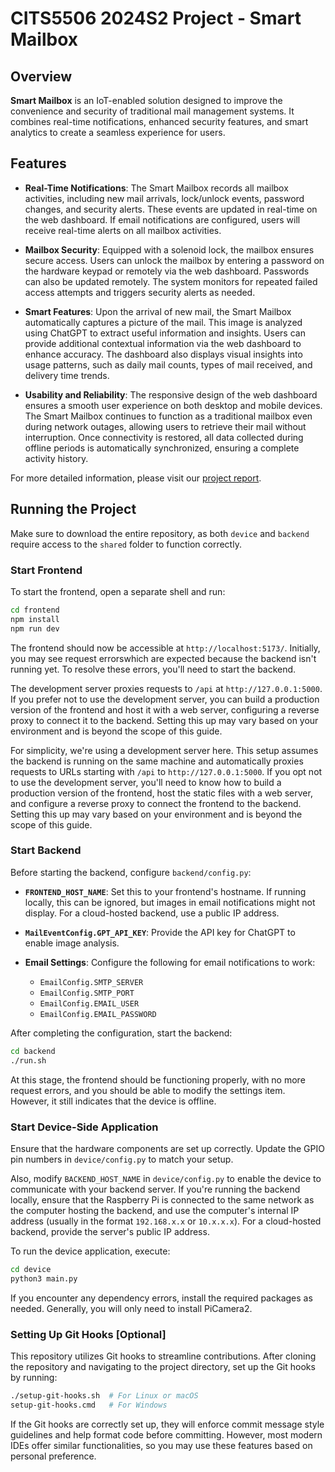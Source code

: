 # CITS5506 2024S2 Project - Smart Mailbox

## Overview

**Smart Mailbox** is an IoT-enabled solution designed to improve the convenience and security of traditional mail management systems. It combines real-time notifications, enhanced security features, and smart analytics to create a seamless experience for users.

## Features

- **Real-Time Notifications**: The Smart Mailbox records all mailbox activities, including new mail arrivals, lock/unlock events, password changes, and security alerts. These events are updated in real-time on the web dashboard. If email notifications are configured, users will receive real-time alerts on all mailbox activities.

- **Mailbox Security**: Equipped with a solenoid lock, the mailbox ensures secure access. Users can unlock the mailbox by entering a password on the hardware keypad or remotely via the web dashboard. Passwords can also be updated remotely. The system monitors for repeated failed access attempts and triggers security alerts as needed.

- **Smart Features**: Upon the arrival of new mail, the Smart Mailbox automatically captures a picture of the mail. This image is analyzed using ChatGPT to extract useful information and insights. Users can provide additional contextual information via the web dashboard to enhance accuracy. The dashboard also displays visual insights into usage patterns, such as daily mail counts, types of mail received, and delivery time trends.

- **Usability and Reliability**: The responsive design of the web dashboard ensures a smooth user experience on both desktop and mobile devices. The Smart Mailbox continues to function as a traditional mailbox even during network outages, allowing users to retrieve their mail without interruption. Once connectivity is restored, all data collected during offline periods is automatically synchronized, ensuring a complete activity history.

For more detailed information, please visit our [project report](https://www.overleaf.com/project/67124304b3e18be02fe709c4).

## Running the Project

Make sure to download the entire repository, as both `device` and `backend` require access to the `shared` folder to function correctly.

### Start Frontend

To start the frontend, open a separate shell and run:

```bash
cd frontend
npm install
npm run dev
```

The frontend should now be accessible at `http://localhost:5173/`. Initially, you may see request errorswhich are expected because the backend isn't running yet. To resolve these errors, you'll need to start the backend.

The development server proxies requests to `/api` at `http://127.0.0.1:5000`. If you prefer not to use the development server, you can build a production version of the frontend and host it with a web server, configuring a reverse proxy to connect it to the backend. Setting this up may vary based on your environment and is beyond the scope of this guide.

For simplicity, we're using a development server here. This setup assumes the backend is running on the same machine and automatically proxies requests to URLs starting with `/api` to `http://127.0.0.1:5000`. If you opt not to use the development server, you'll need to know how to build a production version of the frontend, host the static files with a web server, and configure a reverse proxy to connect the frontend to the backend. Setting this up may vary based on your environment and is beyond the scope of this guide.

### Start Backend

Before starting the backend, configure `backend/config.py`:

- **`FRONTEND_HOST_NAME`**: Set this to your frontend's hostname. If running locally, this can be ignored, but images in email notifications might not display. For a cloud-hosted backend, use a public IP address.

- **`MailEventConfig.GPT_API_KEY`**: Provide the API key for ChatGPT to enable image analysis.

- **Email Settings**: Configure the following for email notifications to work:
  - `EmailConfig.SMTP_SERVER`
  - `EmailConfig.SMTP_PORT`
  - `EmailConfig.EMAIL_USER`
  - `EmailConfig.EMAIL_PASSWORD`

After completing the configuration, start the backend:

```bash
cd backend
./run.sh
```

At this stage, the frontend should be functioning properly, with no more request errors, and you should be able to modify the settings item. However, it still indicates that the device is offline.

### Start Device-Side Application

Ensure that the hardware components are set up correctly. Update the GPIO pin numbers in `device/config.py` to match your setup.

Also, modify `BACKEND_HOST_NAME` in `device/config.py` to enable the device to communicate with your backend server. If you're running the backend locally, ensure that the Raspberry Pi is connected to the same network as the computer hosting the backend, and use the computer's internal IP address (usually in the format `192.168.x.x` or `10.x.x.x`). For a cloud-hosted backend, provide the server's public IP address.

To run the device application, execute:

```bash
cd device
python3 main.py
```

If you encounter any dependency errors, install the required packages as needed. Generally, you will only need to install PiCamera2.

### Setting Up Git Hooks [Optional]

This repository utilizes Git hooks to streamline contributions. After cloning the repository and navigating to the project directory, set up the Git hooks by running:

```bash
./setup-git-hooks.sh  # For Linux or macOS
setup-git-hooks.cmd   # For Windows
```

If the Git hooks are correctly set up, they will enforce commit message style guidelines and help format code before committing. However, most modern IDEs offer similar functionalities, so you may use these features based on personal preference.
